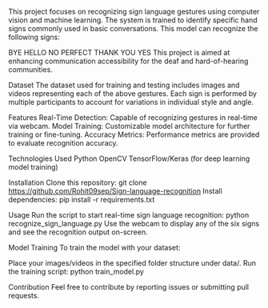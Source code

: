 This project focuses on recognizing sign language gestures using computer vision and machine learning. The system is trained to identify specific hand signs commonly used in basic conversations. This model can recognize the following signs:

BYE
HELLO
NO
PERFECT
THANK YOU
YES
This project is aimed at enhancing communication accessibility for the deaf and hard-of-hearing communities.

Dataset
The dataset used for training and testing includes images and videos representing each of the above gestures. Each sign is performed by multiple participants to account for variations in individual style and angle.

Features
Real-Time Detection: Capable of recognizing gestures in real-time via webcam.
Model Training: Customizable model architecture for further training or fine-tuning.
Accuracy Metrics: Performance metrics are provided to evaluate recognition accuracy.

Technologies Used
Python
OpenCV
TensorFlow/Keras (for deep learning model training)

Installation
Clone this repository:
git clone https://github.com/Rohit09sep/Sign-language-recognition
Install dependencies:
pip install -r requirements.txt

Usage
Run the script to start real-time sign language recognition:
python recognize_sign_language.py
Use the webcam to display any of the six signs and see the recognition output on-screen.

Model Training
To train the model with your dataset:

Place your images/videos in the specified folder structure under data/.
Run the training script:
python train_model.py

Contribution
Feel free to contribute by reporting issues or submitting pull requests.
